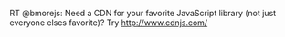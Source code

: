 <!--
id: 3477868318
link: http://kevinisom.info/post/3477868318/rt-bmorejs-need-a-cdn-for-your-favorite
slug: rt-bmorejs-need-a-cdn-for-your-favorite
date: Thu Feb 24 2011 22:03:10 GMT+1300 (NZDT)
raw: {"blog_name":"kevinisom","id":3477868318,"post_url":"http://kevinisom.info/post/3477868318/rt-bmorejs-need-a-cdn-for-your-favorite","slug":"rt-bmorejs-need-a-cdn-for-your-favorite","type":"text","date":"2011-02-24 09:03:10 GMT","timestamp":1298538190,"state":"published","format":"html","reblog_key":"gPNLXKxO","tags":[],"short_url":"http://tmblr.co/Zw68Yy3FJ0yU","highlighted":[],"feed_item":"http://twitter.com/kev_nz/statuses/40620978031566848","from_feed_id":"650289","note_count":0,"title":null,"body":"<p>RT @bmorejs: Need a CDN for your favorite JavaScript library (not just everyone elses favorite)? Try <a href=\"http://www.cdnjs.com/\" target=\"_blank\">http://www.cdnjs.com/</a></p>"}
publish: 2011-02-024
tags: 
title: null
-->


RT @bmorejs: Need a CDN for your favorite JavaScript library (not just
everyone elses favorite)? Try <http://www.cdnjs.com/>



